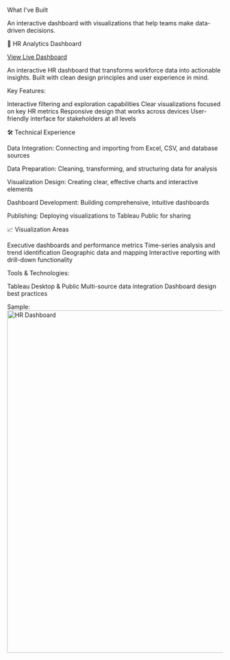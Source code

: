 What I've Built

An interactive dashboard with visualizations that help teams make data-driven decisions.

🎯 HR Analytics Dashboard

[View Live Dashboard](https://public.tableau.com/app/profile/jordan.chong6517/viz/HRDashboard_17537593566700/HRSummary?publish=yes)

An interactive HR dashboard that transforms workforce data into actionable insights. Built with clean design principles and user experience in mind.

Key Features:

Interactive filtering and exploration capabilities
Clear visualizations focused on key HR metrics
Responsive design that works across devices
User-friendly interface for stakeholders at all levels

🛠️ Technical Experience

Data Integration: Connecting and importing from Excel, CSV, and database sources

Data Preparation: Cleaning, transforming, and structuring data for analysis

Visualization Design: Creating clear, effective charts and interactive elements

Dashboard Development: Building comprehensive, intuitive dashboards

Publishing: Deploying visualizations to Tableau Public for sharing

📈 Visualization Areas

Executive dashboards and performance metrics
Time-series analysis and trend identification
Geographic data and mapping
Interactive reporting with drill-down functionality

Tools & Technologies:

Tableau Desktop & Public
Multi-source data integration
Dashboard design best practices

Sample:
<img width="1399" height="800" alt="HR Dashboard" src="https://github.com/user-attachments/assets/967f7f3d-80ab-4b7d-b1d7-b1c18e69a249" />
